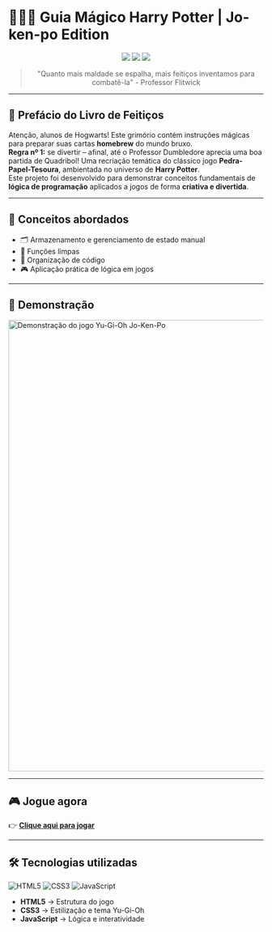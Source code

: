 # 🧙‍♂️✨ Guia Mágico Harry Potter | Jo-ken-po Edition

<div align="center">
<img src="https://img.shields.io/badge/Hogwarts-Magic%20School-red?style=for-the-badge&logo=book&logoColor=white" />
<img src="https://img.shields.io/badge/Harry%20Potter-Wizarding%20World-blue?style=for-the-badge&logo=magic&logoColor=white" />
<img src="https://img.shields.io/badge/Homebrew-Fan%20Made-gold?style=for-the-badge&logo=game&logoColor=black" />

> "Quanto mais maldade se espalha, mais feitiços inventamos para combatê-la" - Professor Flitwick
</div>

---
## 📜 Prefácio do Livro de Feitiços
Atenção, alunos de Hogwarts! Este grimório contém instruções mágicas para preparar suas cartas **homebrew** do mundo bruxo.  
**Regra nº 1:** se divertir – afinal, até o Professor Dumbledore aprecia uma boa partida de Quadribol!
Uma recriação temática do clássico jogo **Pedra-Papel-Tesoura**, ambientada no universo de **Harry Potter**.  
Este projeto foi desenvolvido para demonstrar conceitos fundamentais de **lógica de programação** aplicados a jogos de forma **criativa e divertida**.  

---

## 🚀 Conceitos abordados  

- 🗂️ Armazenamento e gerenciamento de estado manual  
- 🧹 Funções limpas  
- 📐 Organização de código  
- 🎮 Aplicação prática de lógica em jogos  

---

## 👀 Demonstração  

<img width="1912" height="892" alt="Demonstração do jogo Yu-Gi-Oh Jo-Ken-Po" src="https://github.com/user-attachments/assets/f27b976d-38f0-4200-94ec-40ebc013ad93" />

---

## 🎮 Jogue agora  

👉 [**Clique aqui para jogar**](https://catarinaguima.github.io/Dio-js-yugioh-assets/)  

---

## 🛠️ Tecnologias utilizadas  

![HTML5](https://img.shields.io/badge/HTML5-E34F26?style=for-the-badge&logo=html5&logoColor=fff)
![CSS3](https://img.shields.io/badge/CSS3-1572B6?style=for-the-badge&logo=css3&logoColor=fff)
![JavaScript](https://img.shields.io/badge/JavaScript-F7DF1E?style=for-the-badge&logo=javascript&logoColor=000)

- **HTML5** → Estrutura do jogo  
- **CSS3** → Estilização e tema Yu-Gi-Oh  
- **JavaScript** → Lógica e interatividade
